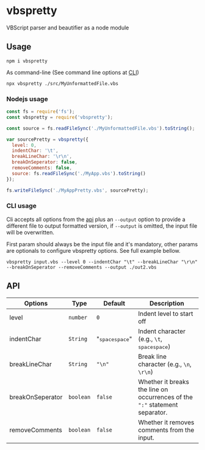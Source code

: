 # vbspretty
VBScript parser and beautifier as a node module

## Usage

```shell
npm i vbspretty
```
As command-line (See command line options at [CLI](#cli-usage))

```shell
npx vbspretty ./src/MyUnformattedFile.vbs
```

### Nodejs usage

```js
const fs = require('fs');
const vbspretty = require('vbspretty');

const source = fs.readFileSync('./MyUnformattedFile.vbs').toString();

var sourcePretty = vbspretty({
  level: 0,
  indentChar: '\t',
  breakLineChar: '\r\n',
  breakOnSeperator: false,
  removeComments: false,
  source: fs.readFileSync('./MyApp.vbs').toString()
});

fs.writeFileSync('./MyAppPretty.vbs', sourcePretty);
```

### CLI usage

Cli accepts all options from the [api](#api) plus an `--output` option to provide a different file to output formatted version, if `--output` is omitted, the input file will be overwritten.

First param should always be the input file and it's mandatory, other params are optionals to configure vbspretty options. See full example bellow.

```shell
vbspretty input.vbs --level 0 --indentChar "\t" --breakLineChar "\r\n" --breakOnSeperator --removeComments --output ./out2.vbs
```

## API

|Options|Type|Default|Description|
|---|---|---|---|
|level|`number`|`0`|Indent level to start off|
|indentChar|`String`| "<kbd>space</kbd><kbd>space</kbd>"|Indent character (e.g., `\t`, <kbd>space</kbd><kbd>space</kbd>)|
|breakLineChar|`String`|`"\n"`| Break line character (e.g., `\n`, `\r\n`)|
|breakOnSeperator|`boolean`|`false`| Whether it breaks the line on occurrences of the `":"` statement separator.|
|removeComments|`boolean`|`false`|Whether it removes comments from the input.|
